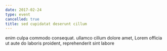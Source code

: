 ```yaml
---
date: 2017-02-24
type: event
cancelled: true
title: sed cupidatat deserunt cillum
---
```

enim culpa commodo consequat. ullamco cillum dolore amet, Lorem officia ut aute do laboris proident, reprehenderit sint labore